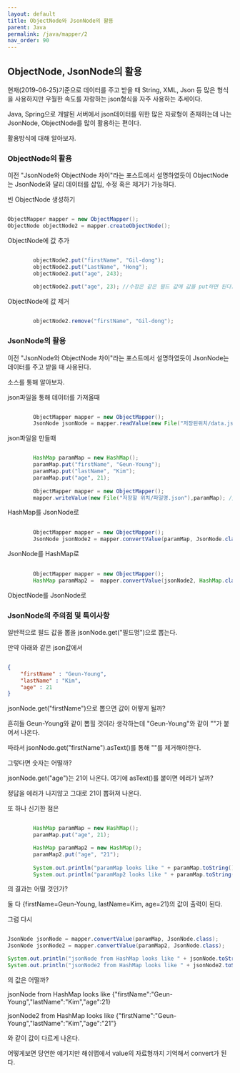 ```yaml
---
layout: default
title: ObjectNode와 JsonNode의 활용
parent: Java
permalink: /java/mapper/2
nav_order: 90
---
```


## ObjectNode, JsonNode의 활용

현재(2019-06-25)기준으로 데이터를 주고 받을 때 String, XML, Json 등 많은 형식을 사용하지만 우월한 속도를 자랑하는 json형식을 자주 사용하는 추세이다.

Java, Spring으로 개발된 서버에서 json데이터를 위한 많은 자료형이 존재하는데 나는 JsonNode, ObjectNode를 많이 활용하는 편이다.

활용방식에 대해 알아보자.


### ObjectNode의 활용

이전 "JsonNode와 ObjectNode 차이"라는 포스트에서 설명하였듯이 ObjectNode는 JsonNode와 달리 데이터를 삽입, 수정 혹은 제거가 가능하다.

빈 ObjectNode 생성하기

```java

ObjectMapper mapper = new ObjectMapper();
ObjectNode objectNode2 = mapper.createObjectNode();

```

ObjectNode에 값 추가

```java

		objectNode2.put("firstName", "Gil-dong");
		objectNode2.put("LastName", "Hong");
		objectNode2.put("age", 243);
		
		objectNode2.put("age", 23); //수정은 같은 필드 값에 값을 put하면 된다.

```

ObjectNode에 값 제거

```java

		objectNode2.remove("firstName", "Gil-dong");

```


### JsonNode의 활용

이전 "JsonNode와 ObjectNode 차이"라는 포스트에서 설명하였듯이 JsonNode는 데이터를 주고 받을 때 사용된다.

소스를 통해 알아보자.


json파일을 통해 데이터를 가져올때

```java

		ObjectMapper mapper = new ObjectMapper();
		JsonNode jsonNode = mapper.readValue(new File("저장된위치/data.json"), JsonNode.class); //첫 인장에 File, URL, InputStream이 들어갈수있다. 

```


json파일을 만들때

```java

		HashMap paramMap = new HashMap();
		paramMap.put("firstName", "Geun-Young");
		paramMap.put("lastName", "Kim");
		paramMap.put("age", 21);
		
		ObjectMapper mapper = new ObjectMapper();
		mapper.writeValue(new File("저장할 위치/파일명.json"),paramMap); //첫 인자에 File, Writer, OutputStream이 들어갈 수 있다. 

```

HashMap를 JsonNode로

```java
		
		ObjectMapper mapper = new ObjectMapper();
		JsonNode jsonNode2 = mapper.convertValue(paramMap, JsonNode.class);

```

JsonNode를 HashMap로

```java
		
		ObjectMapper mapper = new ObjectMapper();
		HashMap paramMap2 =  mapper.convertValue(jsonNode2, HashMap.class);

```

ObjectNode를 JsonNode로




### JsonNode의 주의점 및 특이사항

일반적으로 필드 값을 뽑을 jsonNode.get("필드명")으로 뽑는다.

만약 아래와 같은 json값에서

```json

{
	"firstName" : "Geun-Young",
	"lastName" : "Kim",
	"age" : 21
}

```

jsonNode.get("firstName")으로 뽑으면 값이 어떻게 될까?

흔히들 Geun-Young와 같이 뽑힐 것이라 생각하는데 "Geun-Young"와 같이 ""가 붙어서 나온다.

따라서 jsonNode.get("firstName").asText()를 통해 ""를 제거해야한다.

그렇다면 숫자는 어떨까? 

jsonNode.get("age")는 21이 나온다. 여기에 asText()를 붙이면 에러가 날까?

정답을 에러가 나지않고 그대로 21이 뽑혀져 나온다.




또 하나 신기한 점은

```java

		HashMap paramMap = new HashMap();
		paramMap.put("age", 21);

		HashMap paramMap2 = new HashMap();
		paramMap2.put("age", "21");
		
		System.out.println("paramMap looks like " + paramMap.toString());
		System.out.println("paramMap2 looks like " + paramMap.toString());

```

의 결과는 어떨 것인가?

둘 다 {firstName=Geun-Young, lastName=Kim, age=21}의 값이 출력이 된다.

그럼 다시 

```java

JsonNode jsonNode = mapper.convertValue(paramMap, JsonNode.class);
JsonNode jsonNode2 = mapper.convertValue(paramMap2, JsonNode.class);

System.out.println("jsonNode from HashMap looks like " + jsonNode.toString());
System.out.println("jsonNode2 from HashMap looks like " + jsonNode2.toString());

```

의 값은 어떨까?

jsonNode from HashMap looks like {"firstName":"Geun-Young","lastName":"Kim","age":21}

jsonNode2 from HashMap looks like {"firstName":"Geun-Young","lastName":"Kim","age":"21"}

와 같이 값이 다르게 나온다. 

어떻게보면 당연한 얘기지만 해쉬맵에서 value의 자료형까지 기억해서 convert가 된다.




